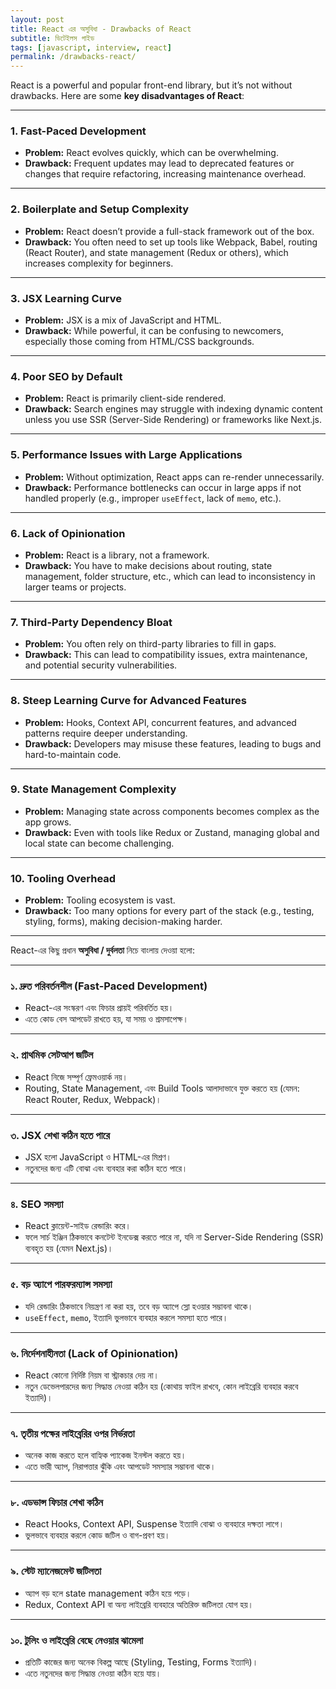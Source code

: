 ```yaml
---
layout: post
title: React এর অসুবিধা - Drawbacks of React
subtitle: ডিটেইলস গাইড
tags: [javascript, interview, react]
permalink: /drawbacks-react/
---
```


React is a powerful and popular front-end library, but it’s not without drawbacks. Here are some **key disadvantages of React**:

---

### 1. **Fast-Paced Development**

- **Problem:** React evolves quickly, which can be overwhelming.
- **Drawback:** Frequent updates may lead to deprecated features or changes that require refactoring, increasing maintenance overhead.

---

### 2. **Boilerplate and Setup Complexity**

- **Problem:** React doesn’t provide a full-stack framework out of the box.
- **Drawback:** You often need to set up tools like Webpack, Babel, routing (React Router), and state management (Redux or others), which increases complexity for beginners.

---

### 3. **JSX Learning Curve**

- **Problem:** JSX is a mix of JavaScript and HTML.
- **Drawback:** While powerful, it can be confusing to newcomers, especially those coming from HTML/CSS backgrounds.

---

### 4. **Poor SEO by Default**

- **Problem:** React is primarily client-side rendered.
- **Drawback:** Search engines may struggle with indexing dynamic content unless you use SSR (Server-Side Rendering) or frameworks like Next.js.

---

### 5. **Performance Issues with Large Applications**

- **Problem:** Without optimization, React apps can re-render unnecessarily.
- **Drawback:** Performance bottlenecks can occur in large apps if not handled properly (e.g., improper `useEffect`, lack of `memo`, etc.).

---

### 6. **Lack of Opinionation**

- **Problem:** React is a library, not a framework.
- **Drawback:** You have to make decisions about routing, state management, folder structure, etc., which can lead to inconsistency in larger teams or projects.

---

### 7. **Third-Party Dependency Bloat**

- **Problem:** You often rely on third-party libraries to fill in gaps.
- **Drawback:** This can lead to compatibility issues, extra maintenance, and potential security vulnerabilities.

---

### 8. **Steep Learning Curve for Advanced Features**

- **Problem:** Hooks, Context API, concurrent features, and advanced patterns require deeper understanding.
- **Drawback:** Developers may misuse these features, leading to bugs and hard-to-maintain code.

---

### 9. **State Management Complexity**

- **Problem:** Managing state across components becomes complex as the app grows.
- **Drawback:** Even with tools like Redux or Zustand, managing global and local state can become challenging.

---

### 10. **Tooling Overhead**

- **Problem:** Tooling ecosystem is vast.
- **Drawback:** Too many options for every part of the stack (e.g., testing, styling, forms), making decision-making harder.

---

React-এর কিছু প্রধান **অসুবিধা / দুর্বলতা** নিচে বাংলায় দেওয়া হলো:

---

### ১. **দ্রুত পরিবর্তনশীল (Fast-Paced Development)**

- React-এর সংস্করণ এবং ফিচার প্রায়ই পরিবর্তিত হয়।
- এতে কোড বেস আপডেট রাখতে হয়, যা সময় ও শ্রমসাপেক্ষ।

---

### ২. **প্রাথমিক সেটআপ জটিল**

- React নিজে সম্পূর্ণ ফ্রেমওয়ার্ক নয়।
- Routing, State Management, এবং Build Tools আলাদাভাবে যুক্ত করতে হয় (যেমন: React Router, Redux, Webpack)।

---

### ৩. **JSX শেখা কঠিন হতে পারে**

- JSX হলো JavaScript ও HTML-এর মিশ্রণ।
- নতুনদের জন্য এটি বোঝা এবং ব্যবহার করা কঠিন হতে পারে।

---

### ৪. **SEO সমস্যা**

- React ক্লায়েন্ট-সাইড রেন্ডারিং করে।
- ফলে সার্চ ইঞ্জিন ঠিকভাবে কনটেন্ট ইনডেক্স করতে পারে না, যদি না Server-Side Rendering (SSR) ব্যবহৃত হয় (যেমন Next.js)।

---

### ৫. **বড় অ্যাপে পারফরম্যান্স সমস্যা**

- যদি রেন্ডারিং ঠিকভাবে নিয়ন্ত্রণ না করা হয়, তবে বড় অ্যাপে স্লো হওয়ার সম্ভাবনা থাকে।
- `useEffect`, `memo`, ইত্যাদি ভুলভাবে ব্যবহার করলে সমস্যা হতে পারে।

---

### ৬. **নির্দেশনাহীনতা (Lack of Opinionation)**

- React কোনো নির্দিষ্ট নিয়ম বা স্ট্রাকচার দেয় না।
- নতুন ডেভেলপারদের জন্য সিদ্ধান্ত নেওয়া কঠিন হয় (কোথায় ফাইল রাখবে, কোন লাইব্রেরি ব্যবহার করবে ইত্যাদি)।

---

### ৭. **তৃতীয় পক্ষের লাইব্রেরির ওপর নির্ভরতা**

- অনেক কাজ করতে হলে বাহ্যিক প্যাকেজ ইনস্টল করতে হয়।
- এতে ভারী অ্যাপ, নিরাপত্তার ঝুঁকি এবং আপডেট সমস্যার সম্ভাবনা থাকে।

---

### ৮. **এডভান্স ফিচার শেখা কঠিন**

- React Hooks, Context API, Suspense ইত্যাদি বোঝা ও ব্যবহারে দক্ষতা লাগে।
- ভুলভাবে ব্যবহার করলে কোড জটিল ও বাগ-প্রবণ হয়।

---

### ৯. **স্টেট ম্যানেজমেন্ট জটিলতা**

- অ্যাপ বড় হলে state management কঠিন হয়ে পড়ে।
- Redux, Context API বা অন্য লাইব্রেরি ব্যবহারে অতিরিক্ত জটিলতা যোগ হয়।

---

### ১০. **টুলিং ও লাইব্রেরি বেছে নেওয়ার ঝামেলা**

- প্রতিটি কাজের জন্য অনেক বিকল্প আছে (Styling, Testing, Forms ইত্যাদি)।
- এতে নতুনদের জন্য সিদ্ধান্ত নেওয়া কঠিন হয়ে যায়।
